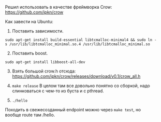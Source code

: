 Решил использовать в качестве фреймворка Crow: https://github.com/ipkn/crow

Как завести на Ubuntu:

 1. Поставить зависимости.

 `sudo apt-get install build-essential libtcmalloc-minimal4 && sudo ln -s /usr/lib/libtcmalloc_minimal.so.4 /usr/lib/libtcmalloc_minimal.so`

 2. Поставить boost.

 `sudo apt-get install libboost-all-dev`

 3. Взять большой crow.h отсюда: https://github.com/ipkn/crow/releases/download/v0.1/crow_all.h

 4. `make release` В целом там все довольно понятно со сборкой, надо слинковаться с чем-то из буста и с pthread.

 5. `./hello`

Походить в свежесозданный endpoint можно через `make test`, но вообще route там /hello.

